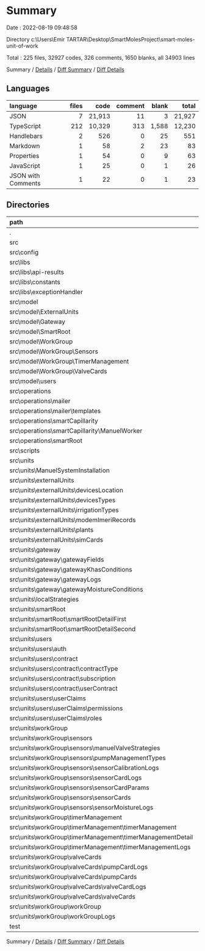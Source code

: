 # Summary

Date : 2022-08-19 09:48:58

Directory c:\\Users\\Emir TARTAR\\Desktop\\SmartMolesProject\\smart-moles-unit-of-work

Total : 225 files,  32927 codes, 326 comments, 1650 blanks, all 34903 lines

Summary / [Details](details.md) / [Diff Summary](diff.md) / [Diff Details](diff-details.md)

## Languages
| language | files | code | comment | blank | total |
| :--- | ---: | ---: | ---: | ---: | ---: |
| JSON | 7 | 21,913 | 11 | 3 | 21,927 |
| TypeScript | 212 | 10,329 | 313 | 1,588 | 12,230 |
| Handlebars | 2 | 526 | 0 | 25 | 551 |
| Markdown | 1 | 58 | 2 | 23 | 83 |
| Properties | 1 | 54 | 0 | 9 | 63 |
| JavaScript | 1 | 25 | 0 | 1 | 26 |
| JSON with Comments | 1 | 22 | 0 | 1 | 23 |

## Directories
| path | files | code | comment | blank | total |
| :--- | ---: | ---: | ---: | ---: | ---: |
| . | 225 | 32,927 | 326 | 1,650 | 34,903 |
| src | 213 | 10,835 | 313 | 1,608 | 12,756 |
| src\\config | 4 | 87 | 35 | 19 | 141 |
| src\\libs | 3 | 81 | 7 | 4 | 92 |
| src\\libs\\api-results | 1 | 66 | 7 | 3 | 76 |
| src\\libs\\constants | 1 | 3 | 0 | 0 | 3 |
| src\\libs\\exceptionHandler | 1 | 12 | 0 | 1 | 13 |
| src\\model | 38 | 721 | 0 | 116 | 837 |
| src\\model\\ExternalUnits | 6 | 70 | 0 | 13 | 83 |
| src\\model\\Gateway | 5 | 82 | 0 | 29 | 111 |
| src\\model\\SmartRoot | 3 | 31 | 0 | 6 | 37 |
| src\\model\\WorkGroup | 16 | 334 | 0 | 34 | 368 |
| src\\model\\WorkGroup\\Sensors | 7 | 173 | 0 | 15 | 188 |
| src\\model\\WorkGroup\\TimerManagement | 3 | 39 | 0 | 6 | 45 |
| src\\model\\WorkGroup\\ValveCards | 4 | 102 | 0 | 9 | 111 |
| src\\model\\users | 6 | 168 | 0 | 18 | 186 |
| src\\operations | 7 | 1,144 | 72 | 76 | 1,292 |
| src\\operations\\mailer | 4 | 615 | 10 | 31 | 656 |
| src\\operations\\mailer\\templates | 2 | 526 | 0 | 25 | 551 |
| src\\operations\\smartCapillarity | 2 | 396 | 33 | 31 | 460 |
| src\\operations\\smartCapillarity\\ManuelWorker | 2 | 396 | 33 | 31 | 460 |
| src\\operations\\smartRoot | 1 | 133 | 29 | 14 | 176 |
| src\\scripts | 1 | 5 | 0 | 0 | 5 |
| src\\units | 154 | 8,548 | 171 | 1,352 | 10,071 |
| src\\units\\ManuelSystemInstallation | 5 | 408 | 11 | 27 | 446 |
| src\\units\\externalUnits | 24 | 1,020 | 24 | 175 | 1,219 |
| src\\units\\externalUnits\\devicesLocation | 4 | 170 | 4 | 24 | 198 |
| src\\units\\externalUnits\\devicesTypes | 4 | 156 | 4 | 30 | 190 |
| src\\units\\externalUnits\\irrigationTypes | 4 | 169 | 4 | 29 | 202 |
| src\\units\\externalUnits\\modemImeriRecords | 4 | 169 | 4 | 32 | 205 |
| src\\units\\externalUnits\\plants | 4 | 175 | 4 | 28 | 207 |
| src\\units\\externalUnits\\simCards | 4 | 181 | 4 | 32 | 217 |
| src\\units\\gateway | 20 | 1,077 | 20 | 165 | 1,262 |
| src\\units\\gateway\\gatewayFields | 4 | 203 | 4 | 36 | 243 |
| src\\units\\gateway\\gatewayKhasConditions | 4 | 212 | 4 | 31 | 247 |
| src\\units\\gateway\\gatewayLogs | 4 | 208 | 4 | 34 | 246 |
| src\\units\\gateway\\gatewayMoistureConditions | 4 | 214 | 4 | 32 | 250 |
| src\\units\\localStrategies | 2 | 39 | 1 | 6 | 46 |
| src\\units\\smartRoot | 12 | 524 | 12 | 107 | 643 |
| src\\units\\smartRoot\\smartRootDetailFirst | 4 | 177 | 4 | 35 | 216 |
| src\\units\\smartRoot\\smartRootDetailSecond | 4 | 177 | 4 | 35 | 216 |
| src\\units\\users | 27 | 1,795 | 39 | 248 | 2,082 |
| src\\units\\users\\auth | 1 | 4 | 0 | 1 | 5 |
| src\\units\\users\\contract | 12 | 697 | 12 | 107 | 816 |
| src\\units\\users\\contract\\contractType | 4 | 227 | 4 | 32 | 263 |
| src\\units\\users\\contract\\subscription | 4 | 278 | 4 | 36 | 318 |
| src\\units\\users\\contract\\userContract | 4 | 192 | 4 | 39 | 235 |
| src\\units\\users\\userClaims | 8 | 346 | 8 | 67 | 421 |
| src\\units\\users\\userClaims\\permissions | 4 | 184 | 4 | 32 | 220 |
| src\\units\\users\\userClaims\\roles | 4 | 162 | 4 | 35 | 201 |
| src\\units\\workGroup | 64 | 3,685 | 64 | 624 | 4,373 |
| src\\units\\workGroup\\sensors | 28 | 1,641 | 28 | 271 | 1,940 |
| src\\units\\workGroup\\sensors\\manuelValveStrategies | 4 | 209 | 4 | 37 | 250 |
| src\\units\\workGroup\\sensors\\pumpManagementTypes | 4 | 177 | 4 | 42 | 223 |
| src\\units\\workGroup\\sensors\\sensorCalibrationLogs | 4 | 203 | 4 | 40 | 247 |
| src\\units\\workGroup\\sensors\\sensorCardLogs | 4 | 200 | 4 | 39 | 243 |
| src\\units\\workGroup\\sensors\\sensorCardParams | 4 | 420 | 4 | 36 | 460 |
| src\\units\\workGroup\\sensors\\sensorCards | 4 | 229 | 4 | 42 | 275 |
| src\\units\\workGroup\\sensors\\sensorMoistureLogs | 4 | 203 | 4 | 35 | 242 |
| src\\units\\workGroup\\timerManagement | 12 | 634 | 12 | 122 | 768 |
| src\\units\\workGroup\\timerManagement\\timerManagement | 4 | 190 | 4 | 41 | 235 |
| src\\units\\workGroup\\timerManagement\\timerManagementDetail | 4 | 242 | 4 | 44 | 290 |
| src\\units\\workGroup\\timerManagement\\timerManagementLogs | 4 | 202 | 4 | 37 | 243 |
| src\\units\\workGroup\\valveCards | 16 | 1,020 | 16 | 154 | 1,190 |
| src\\units\\workGroup\\valveCards\\pumpCardLogs | 4 | 202 | 4 | 38 | 244 |
| src\\units\\workGroup\\valveCards\\pumpCards | 4 | 281 | 4 | 40 | 325 |
| src\\units\\workGroup\\valveCards\\valveCardLogs | 4 | 194 | 4 | 32 | 230 |
| src\\units\\workGroup\\valveCards\\valveCards | 4 | 343 | 4 | 44 | 391 |
| src\\units\\workGroup\\workGroup | 4 | 182 | 4 | 39 | 225 |
| src\\units\\workGroup\\workGroupLogs | 4 | 208 | 4 | 38 | 250 |
| test | 2 | 29 | 0 | 6 | 35 |

Summary / [Details](details.md) / [Diff Summary](diff.md) / [Diff Details](diff-details.md)